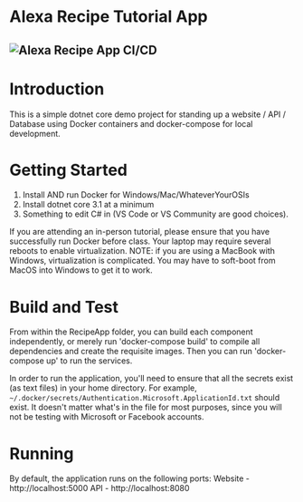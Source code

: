 # Alexa Recipe Tutorial App
![Alexa Recipe App CI/CD](https://github.com/queen-of-code/alexa-recipe-app/workflows/Alexa%20Recipe%20App%20CI/CD/badge.svg)
----------------

# Introduction 
This is a simple dotnet core demo project for standing up a website / API / Database using Docker containers and docker-compose for local development. 

# Getting Started
1.  Install AND run Docker for Windows/Mac/WhateverYourOSIs
2.  Install dotnet core 3.1 at a minimum 
3.  Something to edit C# in (VS Code or VS Community are good choices).

If you are attending an in-person tutorial, please ensure that you have successfully run Docker before class. Your laptop may require several reboots to enable virtualization. NOTE: if you are using a MacBook with Windows, virtualization is complicated. You may have to soft-boot from MacOS into Windows to get it to work. 

# Build and Test
From within the RecipeApp folder, you can build each component independently, or merely run 'docker-compose build' to compile all dependencies and create the requisite images.
Then you can run 'docker-compose up' to run the services. 

In order to run the application, you'll need to ensure that all the secrets exist (as text files) in your home directory. For example, `~/.docker/secrets/Authentication.Microsoft.ApplicationId.txt` should exist. It doesn't matter what's in the file for most purposes, since you will not be testing with Microsoft or Facebook accounts.

# Running
By default, the application runs on the following ports:
Website - http://localhost:5000
API - http://localhost:8080

